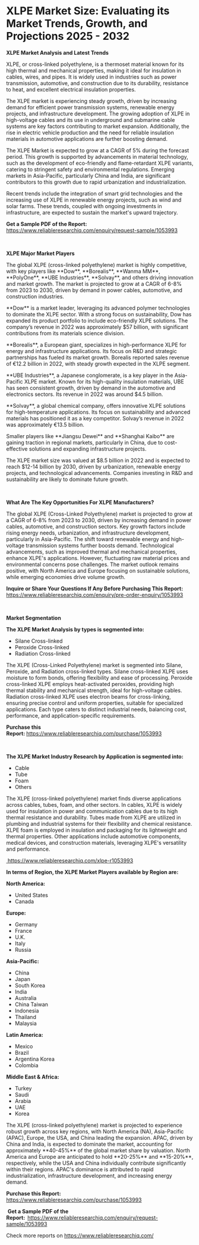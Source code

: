 <p><h1>XLPE Market Size: Evaluating its Market Trends, Growth, and Projections 2025 - 2032</h1></p><p><strong>XLPE Market Analysis and Latest Trends</strong></p>
<p><p>XLPE, or cross-linked polyethylene, is a thermoset material known for its high thermal and mechanical properties, making it ideal for insulation in cables, wires, and pipes. It is widely used in industries such as power transmission, automotive, and construction due to its durability, resistance to heat, and excellent electrical insulation properties.</p><p>The XLPE market is experiencing steady growth, driven by increasing demand for efficient power transmission systems, renewable energy projects, and infrastructure development. The growing adoption of XLPE in high-voltage cables and its use in underground and submarine cable systems are key factors contributing to market expansion. Additionally, the rise in electric vehicle production and the need for reliable insulation materials in automotive applications are further boosting demand.</p><p>The XLPE Market is expected to grow at a CAGR of 5% during the forecast period. This growth is supported by advancements in material technology, such as the development of eco-friendly and flame-retardant XLPE variants, catering to stringent safety and environmental regulations. Emerging markets in Asia-Pacific, particularly China and India, are significant contributors to this growth due to rapid urbanization and industrialization.</p><p>Recent trends include the integration of smart grid technologies and the increasing use of XLPE in renewable energy projects, such as wind and solar farms. These trends, coupled with ongoing investments in infrastructure, are expected to sustain the market's upward trajectory.</p></p>
<p><strong>Get a Sample PDF of the Report:&nbsp;</strong> <a href="https://www.reliableresearchiq.com/enquiry/request-sample/1053993?utm_campaign=1123&utm_medium=2&utm_source=Github&utm_content=ia&utm_term=24012025&utm_id=xlpe">https://www.reliableresearchiq.com/enquiry/request-sample/1053993</a></p>
<p>&nbsp;</p>
<p><strong>XLPE Major Market Players</strong></p>
<p><p>The global XLPE (cross-linked polyethylene) market is highly competitive, with key players like **Dow**, **Borealis**, **Wanma MM**, **PolyOne**, **UBE Industries**, **Solvay**, and others driving innovation and market growth. The market is projected to grow at a CAGR of 6-8% from 2023 to 2030, driven by demand in power cables, automotive, and construction industries.</p><p>**Dow** is a market leader, leveraging its advanced polymer technologies to dominate the XLPE sector. With a strong focus on sustainability, Dow has expanded its product portfolio to include eco-friendly XLPE solutions. The company’s revenue in 2022 was approximately $57 billion, with significant contributions from its materials science division.</p><p>**Borealis**, a European giant, specializes in high-performance XLPE for energy and infrastructure applications. Its focus on R&D and strategic partnerships has fueled its market growth. Borealis reported sales revenue of €12.2 billion in 2022, with steady growth expected in the XLPE segment.</p><p>**UBE Industries**, a Japanese conglomerate, is a key player in the Asia-Pacific XLPE market. Known for its high-quality insulation materials, UBE has seen consistent growth, driven by demand in the automotive and electronics sectors. Its revenue in 2022 was around $4.5 billion.</p><p>**Solvay**, a global chemical company, offers innovative XLPE solutions for high-temperature applications. Its focus on sustainability and advanced materials has positioned it as a key competitor. Solvay’s revenue in 2022 was approximately €13.5 billion.</p><p>Smaller players like **Jiangsu Dewei** and **Shanghai Kaibo** are gaining traction in regional markets, particularly in China, due to cost-effective solutions and expanding infrastructure projects.</p><p>The XLPE market size was valued at $8.5 billion in 2022 and is expected to reach $12-14 billion by 2030, driven by urbanization, renewable energy projects, and technological advancements. Companies investing in R&D and sustainability are likely to dominate future growth.</p></p>
<p>&nbsp;</p>
<p><strong>What Are The Key Opportunities For XLPE Manufacturers?</strong></p>
<p><p>The global XLPE (Cross-Linked Polyethylene) market is projected to grow at a CAGR of 6-8% from 2023 to 2030, driven by increasing demand in power cables, automotive, and construction sectors. Key growth factors include rising energy needs, urbanization, and infrastructure development, particularly in Asia-Pacific. The shift toward renewable energy and high-voltage transmission systems further boosts demand. Technological advancements, such as improved thermal and mechanical properties, enhance XLPE's applications. However, fluctuating raw material prices and environmental concerns pose challenges. The market outlook remains positive, with North America and Europe focusing on sustainable solutions, while emerging economies drive volume growth.</p></p>
<p><strong>Inquire or Share Your Questions If Any Before Purchasing This Report:</strong> <a href="https://www.reliableresearchiq.com/enquiry/pre-order-enquiry/1053993?utm_campaign=1123&utm_medium=2&utm_source=Github&utm_content=ia&utm_term=24012025&utm_id=xlpe">https://www.reliableresearchiq.com/enquiry/pre-order-enquiry/1053993</a></p>
<p>&nbsp;</p>
<p><strong>Market Segmentation</strong></p>
<p><strong>The XLPE Market Analysis by types is segmented into:</strong></p>
<p><ul><li>Silane Cross-linked</li><li>Peroxide Cross-linked</li><li>Radiation Cross-linked</li></ul></p>
<p><p>The XLPE (Cross-Linked Polyethylene) market is segmented into Silane, Peroxide, and Radiation cross-linked types. Silane cross-linked XLPE uses moisture to form bonds, offering flexibility and ease of processing. Peroxide cross-linked XLPE employs heat-activated peroxides, providing high thermal stability and mechanical strength, ideal for high-voltage cables. Radiation cross-linked XLPE uses electron beams for cross-linking, ensuring precise control and uniform properties, suitable for specialized applications. Each type caters to distinct industrial needs, balancing cost, performance, and application-specific requirements.</p></p>
<p><strong>Purchase this Report:&nbsp;</strong><a href="https://www.reliableresearchiq.com/purchase/1053993?utm_campaign=1123&utm_medium=2&utm_source=Github&utm_content=ia&utm_term=24012025&utm_id=xlpe">https://www.reliableresearchiq.com/purchase/1053993</a></p>
<p>&nbsp;</p>
<p><strong>The XLPE Market Industry Research by Application is segmented into:</strong></p>
<p><ul><li>Cable</li><li>Tube</li><li>Foam</li><li>Others</li></ul></p>
<p><p>The XLPE (cross-linked polyethylene) market finds diverse applications across cables, tubes, foam, and other sectors. In cables, XLPE is widely used for insulation in power and communication cables due to its high thermal resistance and durability. Tubes made from XLPE are utilized in plumbing and industrial systems for their flexibility and chemical resistance. XLPE foam is employed in insulation and packaging for its lightweight and thermal properties. Other applications include automotive components, medical devices, and construction materials, leveraging XLPE's versatility and performance.</p></p>
<p><a href="https://www.reliableresearchiq.com/xlpe-r1053993?utm_campaign=1123&utm_medium=2&utm_source=Github&utm_content=ia&utm_term=24012025&utm_id=xlpe">&nbsp;https://www.reliableresearchiq.com/xlpe-r1053993</a></p>
<p><strong>In terms of Region, the XLPE Market Players available by Region are:</strong></p>
<p>
    <p> <strong> North America: </strong>
        <ul>
            <li>United States</li>
            <li>Canada</li>
        </ul>
        </p> 
    <p> <strong> Europe: </strong>
        <ul>
            <li>Germany</li>
            <li>France</li>
            <li>U.K.</li>
            <li>Italy</li>
            <li>Russia</li>
        </ul>
        </p> 
    <p> <strong> Asia-Pacific: </strong>
        <ul>
            <li>China</li>
            <li>Japan</li>
            <li>South Korea</li>
            <li>India</li>
            <li>Australia</li>
            <li>China Taiwan</li>
            <li>Indonesia</li>
            <li>Thailand</li>
            <li>Malaysia</li>
        </ul>
        </p> 
    <p> <strong> Latin America: </strong>
        <ul>
            <li>Mexico</li>
            <li>Brazil</li>
            <li>Argentina Korea</li>
            <li>Colombia</li>
        </ul>
        </p> 
    <p> <strong> Middle East & Africa: </strong>
        <ul>
            <li>Turkey</li>
            <li>Saudi</li>
            <li>Arabia</li>
            <li>UAE</li>
            <li>Korea</li>
        </ul>
    </p>
    </p>
<p><p>The XLPE (cross-linked polyethylene) market is projected to experience robust growth across key regions, with North America (NA), Asia-Pacific (APAC), Europe, the USA, and China leading the expansion. APAC, driven by China and India, is expected to dominate the market, accounting for approximately **40-45%** of the global market share by valuation. North America and Europe are anticipated to hold **20-25%** and **15-20%**, respectively, while the USA and China individually contribute significantly within their regions. APAC's dominance is attributed to rapid industrialization, infrastructure development, and increasing energy demand.</p></p>
<p><strong>Purchase this Report: </strong><a href="https://www.reliableresearchiq.com/purchase/1053993?utm_campaign=1123&utm_medium=2&utm_source=Github&utm_content=ia&utm_term=24012025&utm_id=xlpe">https://www.reliableresearchiq.com/purchase/1053993</a></p>
<p>&nbsp;<strong>Get a Sample PDF of the Report:&nbsp;&nbsp;</strong><a href="https://www.reliableresearchiq.com/enquiry/request-sample/1053993?utm_campaign=1123&utm_medium=2&utm_source=Github&utm_content=ia&utm_term=24012025&utm_id=xlpe">https://www.reliableresearchiq.com/enquiry/request-sample/1053993</a></p>
<p><strong></strong></p>
<p>Check more reports on <a href="https://www.reliableresearchiq.com/?utm_campaign=1123&utm_medium=2&utm_source=Github&utm_content=ia&utm_term=24012025&utm_id=xlpe">https://www.reliableresearchiq.com/</a></p>